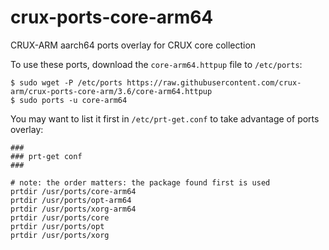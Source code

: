 # crux-ports-core-arm64

CRUX-ARM aarch64 ports overlay for CRUX core collection

To use these ports, download the `core-arm64.httpup` file to `/etc/ports`:
```
$ sudo wget -P /etc/ports https://raw.githubusercontent.com/crux-arm/crux-ports-core-arm/3.6/core-arm64.httpup
$ sudo ports -u core-arm64
```

You may want to list it first in `/etc/prt-get.conf` to take advantage of ports overlay:
```
###
### prt-get conf
###

# note: the order matters: the package found first is used
prtdir /usr/ports/core-arm64
prtdir /usr/ports/opt-arm64
prtdir /usr/ports/xorg-arm64
prtdir /usr/ports/core
prtdir /usr/ports/opt
prtdir /usr/ports/xorg
```

